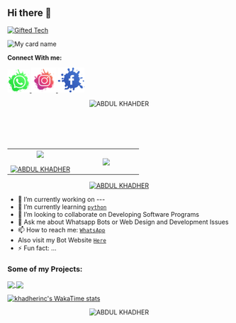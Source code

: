 ## Hi there 👋


[![Gifted Tech](https://readme-typing-svg.demolab.com?font=Anton&size=30&pause=998&color=F51FFF&background=F7F2F20A&vCenter=true&random=false&width=480&lines=Hello+Everyone%F0%9F%91%8B!;My+Name+is+ABDUL+KHADHER;I+am+from+India;Nice+to+Meet+You)](https://github.com/mouricedevs)


![My card name](https://cardivo.vercel.app/api?name=ABDUL%20KHADHER%20&description=Hi,%20Welcome%20To%20My%20Profile&image=https://avatars.githubusercontent.com/u/132037908?lenght=50width=50=400&u=5313a9a2f6999325a10ce9bfa9787b536c90894c&v=4?q=tbn:ANd9GcR7aMC3bf4bg4l_nhYS2Un9FXbFYcB4T83Shjk8xSUZDh_D61LFpzbpeqLW&s=10?v=4&backgroundColor=brown&instagram=qaaadir_&github=khadherinc&)
</p>
<p> <b>Connect With me:</b></p>
<p>
<a href="https://wa.me/917560920774"> <img src="https://raw.githubusercontent.com/shizothetechie/database/main/icon/WhatsApp.png" width="10%"> </a><a href="https://Instagram.com/qaaadir_"> <img src="https://raw.githubusercontent.com/shizothetechie/database/main/icon/Instagram2.png" width="11%"> </a><a href="https://www.facebook.com/abdul.khadher.3154"> <img src="https://raw.githubusercontent.com/shizothetechie/database/main/icon/Facebook.png" width="12%"> </a>
</p>
</p>
<p align="center"> <img src="https://komarev.com/ghpvc/?username=mouricedevs&label=Visitors%20count&color=10d9c3&style=plastic" alt="ABDUL KHAHDER" /> </p>
</br>
</details>


</p>
<br><br>
<table align="center">
  <tr border="none">
    <td width="50%" align="center">
       <img src="https://github-readme-stats.vercel.app/api?username=khadherinc&theme=dark&show_icons=true&count_private=true" align="center"> <br> <br>
      <a href="https://github.com/khadherinc"><img src="https://github-readme-streak-stats.herokuapp.com?user=mouricedevs&theme=merko&border_radius=70&fire=EB5454&stroke=EB5454&border=EB5454" alt="ABDUL KHADHER" /></a>
        </td>
    <td width="50%" align="center">
      <img src="https://github-readme-stats.anuraghazra1.vercel.app/api/top-langs/?username=khadherinc&theme=dark&hide_border=false&no-bg=true&no-frame=true&langs_count=10" align="center">
    </td>
  </tr>
</table>
<div align=center>
  <a href="https://github.com/khadherinc" title="Gifted">
      <img align="center" width=84% src="https://github-profile-trophy.vercel.app/?username=khadherinc&theme=radical&row=1&column=7&margin-h=15&margin-w=5&no-bg=true" alt="ABDUL KHADHER" />
    </a>
</div>


  
- 🔭 I’m currently working on ---
- 🌱 I’m currently learning [`python`](https://www.liaoxuefeng.com/wiki/1016959663602400)
- 👯 I’m looking to collaborate on Developing Software Programs
- 💬 Ask me about Whatsapp Bots or Web Design and Development Issues
- 📫 How to reach me: [`WhatsApp`](https://wa.me/917560920774)
-  Also visit my Bot Website [`Here`](https://k007.vercel.app/)
- ⚡ Fun fact: ...


<h3>Some of my Projects:</h3>

<a href="https://github.com/khadherinc/ELLIE">
  <img height=200 align="center" src="https://github-readme-stats.vercel.app/api/pin/?username=khadherinc&repo=ELLIE&theme=dark&layout=compact&langs_count=8&card_width=320" />
</a>

<a href="https://github.com/khadherinc/ELLIE-V2">
  <img height=200 align="center" src="https://github-readme-stats.vercel.app/api/pin/?username=khadherinc&repo=ELLIE-V2&theme=dark&layout=compact&langs_count=8&card_width=320" />
</a>


<br>

[![khadherinc's WakaTime stats](https://github-readme-stats.vercel.app/api/wakatime?username=ffflabs)](https://github.com/khadherinc)
<br>
<p align="center">
        <img src="https://raw.githubusercontent.com/bornmay/bornmay/Update/svg/Bottom.svg" alt="ABDUL KHADHER" />
</p>
